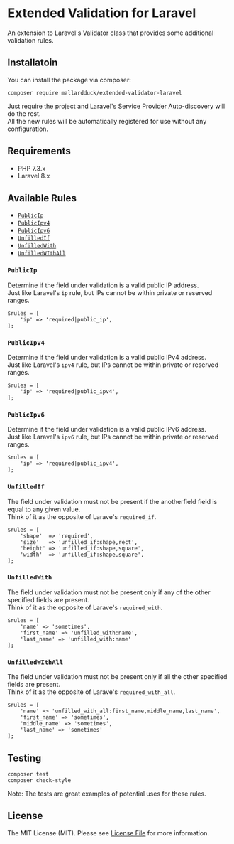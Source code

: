# Extended Validation for Laravel

An extension to Laravel's Validator class that provides some additional validation rules.

## Installatoin
You can install the package via composer:

```
composer require mallardduck/extended-validator-laravel
```
Just require the project and Laravel's Service Provider Auto-discovery will do the rest.  
All the new rules will be automatically registered for use without any configuration.

## Requirements
* PHP 7.3.x
* Laravel 8.x

## Available Rules
* [`PublicIp`](#publicip)
* [`PublicIpv4`](#publicipv4)
* [`PublicIpv6`](#publicipv6)
* [`UnfilledIf`](#unfilledif)
* [`UnfilledWith`](#unfilledwith)
* [`UnfilledWIthAll`](#unfilledwithall)

### `PublicIp`
Determine if the field under validation is a valid public IP address.  
Just like Laravel's `ip` rule, but IPs cannot be within private or reserved ranges.

```
$rules = [
    'ip' => 'required|public_ip',
];
```

### `PublicIpv4`
Determine if the field under validation is a valid public IPv4 address.  
Just like Laravel's `ipv4` rule, but IPs cannot be within private or reserved ranges.

```
$rules = [
    'ip' => 'required|public_ipv4',
];
```

### `PublicIpv6`
Determine if the field under validation is a valid public IPv6 address.  
Just like Laravel's `ipv6` rule, but IPs cannot be within private or reserved ranges.

```
$rules = [
    'ip' => 'required|public_ipv4',
];
```

### `UnfilledIf`
The field under validation must not be present if the anotherfield field is equal to any given value.  
Think of it as the opposite of Larave's `required_if`.

```
$rules = [
    'shape'  => 'required',
    'size'   => 'unfilled_if:shape,rect',
    'height' => 'unfilled_if:shape,square',
    'width'  => 'unfilled_if:shape,square',
];
```

### `UnfilledWith`
The field under validation must not be present only if any of the other specified fields are present.  
Think of it as the opposite of Larave's `required_with`.

```
$rules = [
    'name' => 'sometimes',
    'first_name' => 'unfilled_with:name',
    'last_name' => 'unfilled_with:name'
];
```

### `UnfilledWIthAll`
The field under validation must not be present only if all the other specified fields are present.  
Think of it as the opposite of Larave's `required_with_all`.

```
$rules = [
    'name' => 'unfilled_with_all:first_name,middle_name,last_name',
    'first_name' => 'sometimes',
    'middle_name' => 'sometimes',
    'last_name' => 'sometimes'
];
```

## Testing
```
composer test
composer check-style
```
Note: The tests are great examples of potential uses for these rules.

## License
The MIT License (MIT). Please see [License File](LICENSE.md) for more information.